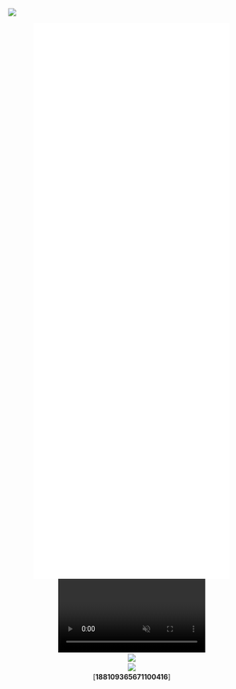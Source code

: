 <img align="center" src="https://i.imgur.com/Vrj7p8y.png">

<p align="center">
  <img align="center" src="/github-metrics.svg" alt="Metrics" width="400"><br>
  <video muted="" loop="" autoplay="" controls=""><source src="https://files.catbox.moe/pzou5a.mp4" type="video/webm">Your browser does not support the video tag</video><br>
  <img src="https://i.imgur.com/YhAXs3d.png" width=""><br>
  <img src="https://discord.c99.nl/widget/theme-2/188109365671100416.png" width=""><br>
  <a>[</a><strong>188109365671100416</strong><a>]</a>
</p